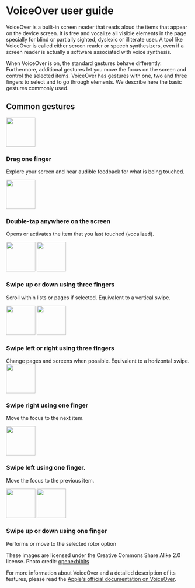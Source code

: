 # VoiceOver user guide

<script>$(document).ready(function () {
    setBreadcrumb([{"label":"Screen reader", "url":"./screen-reader.html"},{"label":"VoiceOver user guide"}]);
});</script>

<span data-menuitem="screen-reader"></span>

VoiceOver is a built-in screen reader that reads aloud the items that appear on the device screen. It is free and vocalize all visible elements in the page specially for blind or partially sighted, dyslexic or illiterate user. A tool like VoiceOver is called either screen reader or speech synthesizers, even if a screen reader is actually a software associated with voice synthesis.

When VoiceOver is on, the standard gestures behave differently. Furthermore, additional gestures let you move the focus on the screen and control the selected items. VoiceOver has gestures with one, two and three fingers to select and to go through elements. We describe here the basic gestures commonly used.

## Common gestures
<div class="row screenreaderContent">
    <div class="hidden-xs col-sm-3 col-md-2 vcenter">
      <img src="./images/gesture1.png" alt="" width="80">
    </div><!--
    --><div class="col-xs-12 col-sm-9 col-md-10 vcenter">
      <p>
      	<h3>Drag one finger</h3>
      	Explore your screen and hear audible feedback for what is being touched.
      </p>
    </div>            
</div>
<div class="row screenreaderContent">
    <div class="hidden-xs col-sm-3 col-md-2 vcenter">
      <img src="./images/gesture2.png" alt="" width="80">
    </div><!--
    --><div class="col-xs-12 col-sm-9 col-md-10 vcenter">
      <p>
      	<h3>Double-tap anywhere on the screen</h3>
        Opens or activates the item that you last touched (vocalized).
      </p>
    </div>            
</div>
<div class="row screenreaderContent">
    <div class="hidden-xs col-sm-3 col-md-2 vcenter">
      <img src="./images/gesture9_1.png" alt="" width="80">
      <img src="./images/gesture9_2.png" alt="" width="80">
    </div><!--
    --><div class="col-xs-12 col-sm-9 col-md-10 vcenter">
      <p>
      	<h3>Swipe up or down using three fingers</h3>
      	Scroll within lists or pages if selected. Equivalent to a vertical swipe.
      </p>
    </div>            
</div>
<div class="row screenreaderContent">
    <div class="hidden-xs col-sm-3 col-md-2 vcenter">
      <img src="./images/gesture10_1.png" alt="" width="80">
      <img src="./images/gesture10_2.png" alt="" width="80">
    </div><!--
    --><div class="col-xs-12 col-sm-9 col-md-10 vcenter">
      	<h3>Swipe left or right using three fingers</h3>
      	Change pages and screens when possible. Equivalent to a horizontal swipe. 
    </div>            
</div>
<div class="row screenreaderContent">
    <div class="hidden-xs col-sm-3 col-md-2 vcenter">
      <img src="./images/gesture5.png" alt="" width="80">
    </div><!--
    --><div class="col-xs-12 col-sm-9 col-md-10 vcenter">
      <p>
      	<h3>Swipe right using one finger</h3>
      	Move the focus to the next item.
      </p>
    </div>            
</div>
<div class="row screenreaderContent">
    <div class="hidden-xs col-sm-3 col-md-2 vcenter">
      <img src="./images/gesture6.png" alt="" width="80">
    </div><!--
    --><div class="col-xs-12 col-sm-9 col-md-10 vcenter">
      <p>
      	<h3>Swipe left using one finger.</h3>
      	Move the focus to the previous item.
      </p>
    </div>            
</div>
<div class="row screenreaderContent">
    <div class="hidden-xs col-sm-3 col-md-2 vcenter">
      <img src="./images/gesture7.png" alt="" width="80">
      <img src="./images/gesture8.png" alt="" width="80">
    </div><!--
    --><div class="col-xs-12 col-sm-9 col-md-10 vcenter">
      <p>
      	<h3>Swipe up or down using one finger</h3>
        Performs or move to the selected rotor option
      </p>
    </div>            
</div>  

<span class="licence">These images are licensed under the Creative Commons Share Alike 2.0 license. Photo credit: <a href="http://www.flickr.com/people/27512715@N02/">openexhibits</a></span>

For more information about VoiceOver and a detailed description of its features, please read the [Apple's official documentation on VoiceOver](https://help.apple.com/iphone/9/#/iph3e2e415f).

<!--  This file is part of a11y-guidelines | Our vision of mobile & web accessibility guidelines and best practices, with valid/invalid examples.
 Copyright (C) 2016  Orange SA
 See the Creative Commons Legal Code Attribution-ShareAlike 3.0 Unported License for more details (LICENSE file). -->